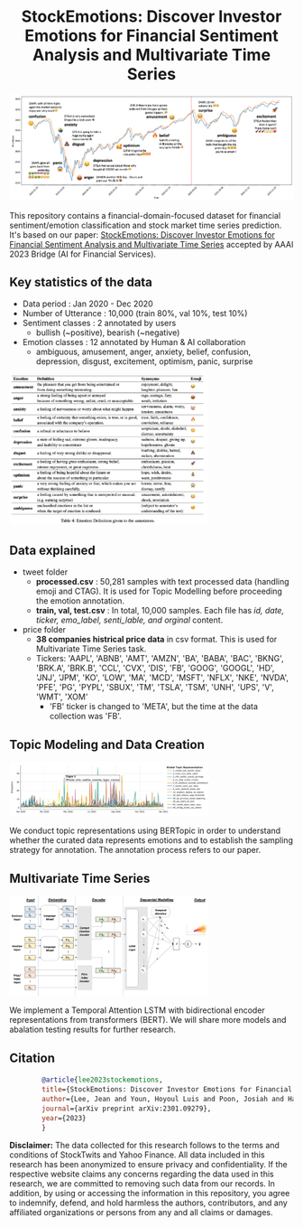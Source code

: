 <h1 align="center">StockEmotions: Discover Investor Emotions for Financial Sentiment Analysis and Multivariate Time Series</h1>

<p align="center">
	<img src="./img/1_sample_chart.png" alt="StockEmotions" style="max-width: 100%;">	     
</p>

This repository contains a financial-domain-focused dataset for financial sentiment/emotion classification and stock market time series prediction. It's based on our paper: [StockEmotions: Discover Investor Emotions for Financial Sentiment Analysis and Multivariate Time Series](https://arxiv.org/abs/2301.09279) accepted by AAAI 2023 Bridge (AI for Financial Services).


## Key statistics of the data
- Data period : Jan 2020 - Dec 2020
- Number of Utterance : 10,000  (train 80%, val 10%, test 10%)
- Sentiment classes : 2 annotated by users 
    - bullish (~positive), bearish (~negative)
- Emotion classes : 12 annotated by Human & AI collaboration
    - ambiguous, amusement, anger, anxiety, belief, confusion, depression, disgust, excitement, optimism, panic, surprise 
<p align="left"><img src="./img/4_annotation_guide.png" style="max-width: 70%;"></p>


## Data explained
- tweet folder
    - **processed.csv** : 50,281 samples with text processed data (handling emoji and CTAG). It is used for Topic Modelling before proceeding the emotion annotation.
    - **train, val, test.csv** : In total, 10,000 samples. Each file has *id, date, ticker, emo_label, senti_lable, and orginal* content. 
- price folder
    - **38 companies histrical price data** in csv format. This is used for Multivariate Time Series task. 
    - Tickers: 
        'AAPL', 'ABNB', 'AMT', 'AMZN', 'BA', 'BABA', 'BAC', 'BKNG', 'BRK.A', 'BRK.B', 'CCL', 'CVX',
        'DIS', 'FB', 'GOOG', 'GOOGL', 'HD', 'JNJ', 'JPM', 'KO', 'LOW', 'MA', 'MCD', 'MSFT', 'NFLX',
        'NKE', 'NVDA', 'PFE', 'PG', 'PYPL', 'SBUX', 'TM', 'TSLA', 'TSM', 'UNH', 'UPS', 'V', 'WMT', 'XOM'
        - 'FB' ticker is changed to 'META', but the time at the data collection was 'FB'.


## Topic Modeling and Data Creation
<p align="left"><img src="./img/2_topic_model.png" style="max-width: 70%;"></p>

We conduct topic representations using BERTopic in order to understand whether the curated data represents emotions
and to establish the sampling strategy for annotation. The annotation process refers to our paper. 


## Multivariate Time Series
<p align="left"><img src="./img/5_timeseries_model.png" style="max-width: 70%;"></p>

We implement a Temporal Attention LSTM with bidirectional encoder representations from transformers (BERT). We will share more models and abalation testing results for further research. 


## Citation

```bibtex
        @article{lee2023stockemotions,
        title={StockEmotions: Discover Investor Emotions for Financial Sentiment Analysis and Multivariate Time Series},
        author={Lee, Jean and Youn, Hoyoul Luis and Poon, Josiah and Han, Soyeon Caren},
        journal={arXiv preprint arXiv:2301.09279},
        year={2023}
        }
```

**Disclaimer:** 
The data collected for this research follows to the terms and conditions of StockTwits and Yahoo Finance. All data included in this research has been anonymized to ensure privacy and confidentiality. If the respective website claims any concerns regarding the data used in this research, we are committed to removing such data from our records. In addition, by using or accessing the information in this repository, you agree to indemnify, defend, and hold harmless the authors, contributors, and any affiliated organizations or persons from any and all claims or damages.


